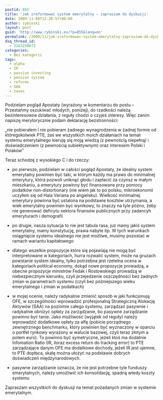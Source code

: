 ```yaml
---
postid: 855
title: 'Jak zreformować system emerytalny – zapraszam do dyskusji'
date: 2009-11-08T12:20:57+00:00
author: rybinski
layout: post
guid: 'http://www.rybinski.eu/?p=855&lang=en'
permalink: /2009/11/jak-zreformowac-system-emerytalny-zapraszam-do-dyskusji/
dsq_thread_id:
  - 3163250673
categories:
  - Bez kategorii
tags:
  - alpha
  - IR
  - passive investing
  - pension system
  - reforms
  - SAA
  - taxes
---
```

Podzielam pogląd Apostaty (wyrażony w komentarzu do postu – Przestańmy oszukiwać młodych, poniżej), do rzadkości należą bezinteresowne działania, z reguły chodzi o czyjeś interesy. Więc zanim napiszę merytorycznie podam deklarację bezstronności:

„nie pobierałem i nie pobieram żadnego wynagrodzenia w żadnej formie od któregokolwiek PTE, zaś we wszystkich moich działaniach na temat systemu emerytalnego kieruję się moją wiedzą (z pewnością niepełną) i doświadczeniem (z pewnością subiektywnym) oraz interesem Polski i Polaków”

Teraz schodzę z wysokiego C i do rzeczy:

- po pierwsze, podzielam w całości pogląd Apostaty, że idealny system emerytalny powinien być taki, w którym każdy ma prawo do minimalnej emerytury, która pozwoli uniknąć głodu i zapłacić za czynsz w małym mieszkaniu, a emerytury powinny być finansowane przy pomocy podatków non-distortionary (nie wiem jak to po polsku, mikroekonomii uczyłem się od Hala Variana po angielsku). Wielkość minimalnej emerytury powinna być ustalona na podstawie kosztów utrzymania, a wiek emerytalny powinien być wynikowy, to znaczy na tyle późno, żeby nie generować deficytu sektora finansów publicznych przy zadancyh emeryturach i demografii

<!--more-->

- po drugie, nasza sytuacja to nie jest tabula rasa, już mamy jakiś system emerytalny, mamy konstytucję, prawa nabyte itp. W tych warunkach osiągnięcie systemu idealnego nie jest możliwe, musimy pozostać w ramach wariantu kapitałowego

- dlatego wszelkie propozycje które się pojawiają nie mogą być interpretowane w kategoriach, hurra rozwalić system, może na gruzach powstanie system idealny, tylko potrzebna jest rzetelna ocena w kategoriach political economy, dokąd nowe propozycje prowadzą, a obecne propozycje ministrów Fedak i Rostowskiego prowadzą w niebezpiecznym kierunku, czyli przejedzenie oszczędności bez żadnych zmian w parametrach systemu (czyli bez późniejszego wieku emerytalnego i zmian w podatkach)

- w mojej ocenie, należy radykalnie zmienić sposób w jaki funkcjonują OFE, w szczególności wprowadzić profesjonalną Strategiczną Alokację Aktywów (SAA) na poziomie całego systemu, zarządzać pasywnie i radykalnie obniżyć opłaty za zarządzanie, bo pasywne zarządzanie powinno być tanie. Jako możliwość (wyjątek od reguły) należy wprowadzić dodatkowe opłaty za alfę (pobicie porządnego zewnętrznego benchmarku, który powinien być wyznaczony w oparciu o portfel rynkowy wyrażony w walucie bazowej, czyli teraz złotym a potem euro). To powinno być symetryczne, jeżeli ktoś ma dodatnie Infomation Ratio (IR, iloraz excess return do tracking error) to PTE zarządzające danym OFE ma dodatkowe dochody, jeżeli IR jest ujemne, to PTE dopłaca, skalę można ułożyć na podstawie dobrych doświadczeń międzynarodowych.

- pasywne zarządzanie oznacza, że nie jest potrzebne tyle funduszy emerytalnych, należy umożliwić ich konsolidację, spadną wtedy koszty systemu

Zapraszam wszystkich do dyskusji na temat pożadanych zmian w systemie emerytalnym.
